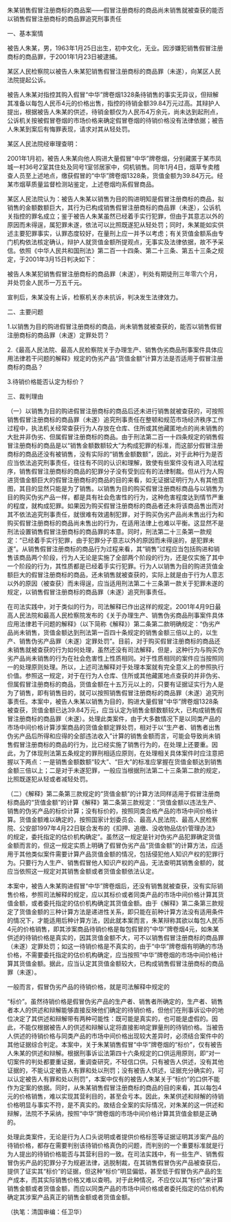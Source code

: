 朱某销售假冒注册商标的商品案——假冒注册商标的商品尚未销售就被查获的能否以销售假冒注册商标的商品罪追究刑事责任

一、基本案情

被告人朱某，男，1963年1月25日出生，初中文化，无业。因涉嫌犯销售假冒注册商标的商品罪，于2001年1月23日被逮捕。

某区人民检察院以被告人朱某犯销售假冒注册商标的商品罪（未遂），向某区人民法院提起公诉。

被告人朱某对指控其购入假冒“中华”牌卷烟1328条待销售的事实无异议，但辩解其准备以每包人民币4元的价格出售，指控的待销金额39.84万元过高。其辩护人提出，根据被告人朱某的供述，待销金额仅为人民币4万余元，尚未达到起刑点，公诉机关按被假冒卷烟的市场价格来确定假冒卷烟的待销价格没有法律依据；被告人朱某到案后有悔罪表现，请求对其从轻处罚。

某区人民法院经审理查明：

2001年1月初，被告人朱某向他人购进大量假冒“中华”牌卷烟，分别藏匿于某市凤城一村36号2室其住处及同号1室邻居家中，伺机销售。同年1月4日，烟草专卖稽查人员至上述地点，缴获假冒的“中华”牌卷烟1328条，货值金额为39.84万元。经某市烟草质量监督检测站鉴定，上述卷烟均系假冒商品。

某区人民法院认为：被告人朱某以销售为目的购进明知是假冒注册商标的商品，拟销售的金额数额巨大，其行为已构成销售假冒注册商标的商品罪（未遂），公诉机关指控的罪名成立；鉴于被告人朱某虽然已经着手实行犯罪，但由于其意志以外的原因而未得逞，属犯罪未遂，依法可以比照既遂犯从轻处罚；同时，朱某能如实供述主要犯罪事实，认罪态度较好，在量刑上应一并予以考虑；有关货值金额系由专门机构依法核定确认，辩护人就货值金额所提观点，无事实及法律依据，故不予采信。依照《中华人民共和国刑法》第二百一十四条、第二十三条、第五十三条之规定，于2001年3月15日判决如下：

被告人朱某犯销售假冒注册商标的商品罪（未遂），判处有期徒刑三年零六个月，并处罚金人民币一万五千元。

宣判后，朱某没有上诉，检察机关亦未抗诉，判决发生法律效力。

二、主要问题

1.以销售为目的购进假冒注册商标的商品，尚未销售就被查获的，能否以销售假冒注册商标的商品罪（未遂）定罪处罚？

2.《最高人民法院、最高人民检察院关于办理生产、销售伪劣商品刑事案件具体应用法律若干问题的解释》规定的伪劣产品“货值金额”计算方法是否适用于假冒注册商标的商品？

3.待销价格能否认定为标价？

三、裁判理由

（一）以销售为目的购进假冒注册商标的商品后还未进行销售就被查获的，可按照销售假冒注册商标的商品罪（未遂）追究刑事责任在整顿和规范市场经济秩序工作过程中，执法机关经常查获行为人存放在仓库、住所或其他藏匿地点的尚未销售的大批并非伪劣、但属假冒注册商标的商品。由于刑法第二百一十四条规定的销售假冒注册商标的商品是以“销售金额数额较大”为构成犯罪的标准，而这部分假冒注册商标的商品还没有被销售，没有实际的“销售金额数额”，因此，对于此种行为是否应当依法追究刑事责任，往往有不同的认识和理解，致使有些案件没有进入司法程序，销售假冒注册商标的商品的犯罪分子没有受到应有的法律制裁。但从行为人购进货值金额巨大的假冒注册商标的商品的目的来看，如无证据证明行为人有其他意图，其目的显然只能是为了销售。以销售为目的购买假冒注册商标商品与以销售为目的购买伪劣产品一样，都是具有社会危害性的行为，这种危害程度达到情节严重的程度，就构成犯罪。如果因为购买假冒注册商标的商品者还未将该商品售出而对其不依法追究刑事责任，就很难有效遏制犯罪，对于购买伪劣产品尚未售出行为和购买假冒注册商标的商品尚未售出的行为，在适用法律上也难以平衡。这显然不是刑法设置销售假冒注册商标的商品罪的本意。同时，刑法第二十三条第一款规定：“已经着手实行犯罪，由于犯罪分子意志以外的原因而未得逞的，是犯罪未遂”。从销售假冒注册商标的商品行为过程来看，其“销售”过程应当包括购进和销售该商品两个阶段，行为人无论是实施了全部两个阶段的行为，还是仅实施了其中一个阶段的行为，其性质都是已经着手实行犯罪。行为人以销售为目的购进货值金额巨大的假冒注册商标的商品，还未销售就被查获的，实际上就是由于行为人意志以外的原因（被查获）而未得逞，应当适用刑法第二十三条第一款关于犯罪未遂的规定，以销售假冒注册商标的商品罪（未遂）追究刑事责任。

在司法实践中，对于类似的行为，司法解释已作出这样的规定。2001年4月9日最高人民法院和最高人民检察院发布的《关于办理生产、销售伪劣商品刑事案件具体应用法律若干问题的解释》（以下简称《解释》）第二条第二款明确规定：“伪劣产品尚未销售，货值金额达到刑法第一百四十条规定的销售金额三倍以上的，以生产、销售伪劣产品罪（未遂）定罪处罚”。目前，对于购买假冒注册商标的商品还未销售就被查获的行为如何处理，虽然还没有司法解释，但是，这种行为与购买伪劣产品尚未销售的行为在社会危害性上性质相同。对于性质相同的案件应当按照同一的处理原则处理。所以，上述司法解释对于处理本案就有完全意义上的参照执行价值。参照这一规定，对于在行为人仓库、住所或其他藏匿地点查获的并非伪劣、但属假冒注册商标的商品，货值金额在十五万元以上的，只要有证据证实行为人是为了销售，即有销售目的，就可以按照销售假冒注册商标的商品罪（未遂）追究刑事责任。本案中，被告人朱某以销售为目的，购进大量假冒“中华”牌卷烟1328条被查获，货值金额已达39.84万元，应当认定为销售金额数额较大，已构成销售假冒注册商标的商品罪（未遂）。处理此类案件，由于大多数情况下是以同类产品的市场中间价格计算涉案商品的货值金额定罪处罚，相对于以“生产者、销售者出售伪劣产品后所得和应得的全部违法收入”计算的销售金额而言，可能会导致尚未销售假冒注册商标的商品的行为，比已经实施了销售行为的，在处理上还要重。因此，为了体现刑法第五条规定的罪刑相适应原则，在处理相关具体案件时应注意把握以下两点：一是销售金额数额“较大”、“巨大”的标准应掌握在货值金额达到销售金额三倍以上；二是对于未遂犯罪，一般应当根据刑法第二十三条第二款的规定，比照既遂犯从轻或者减轻处罚。

（二）《解释》第二条第三款规定的“货值金额”的计算方法同样适用于假冒注册商标商品的“货值金额”的计算《解释》第二条第三款规定：“货值金额以违法生产、销售的伪劣产品的标价计算；没有标价的，按照同类合格产品的市场中间价格计算。货值金额难以确定的，按照国家计划委员会、最高人民法院、最高人民检察院、公安部1997年4月22日联合发布的《扣押、追缴、没收物品估价管理办法》的规定，委托指定的估价机构确定”。虽然这一规定是针对伪劣产品犯罪确定货值金额而言的，但这一规定实质上明确了假冒伪劣产品“货值金额”的计算方法，应适用于其他类似案件需要计算产品货值金额的情况，包括侵犯他人知识产权的犯罪行为。只要行为人生产、销售假冒他人知识产权的产品，无法查明其销售金额的，就应当依照这一规定对其销售金额或者货值金额依法认定。

本案中，被告人朱某购进假冒“中华”牌卷烟后，还没有销售就被查获，没有实际销售价格，参照司法解释的规定，应以其标价或者同类产品的市场中间价格计算其货值金额，或者委托指定的估价机构确定其货值金额。由于《解释》第二条第三款规定了货值金额的三种计算方法是递进性关系，即只能在前种计算方法没有适用条件的情况下，才能适用后种计算方法，因此就本案而言，朱某辩称其欲以每包人民币4元的价格销售，即其涉案商品待销价格是每包假冒的“中华”牌卷烟4元，如朱某供述的待销价格是真实的，因其货值金额不大，可不以销售假冒注册商标的商品罪（未遂）定罪处罚；如这一待销价格是不真实的，由于“中华”牌卷烟有明确的市场价格，不需要委托指定的估价机构确定，应当按照“中华”牌卷烟的市场中间价格计算其货值金额。据此，应当认定其货值金额较大，已构成销售假冒注册商标的商品罪（未遂）。

一般而言，假冒伪劣产品的待销价格，就是司法解释中规定的

“标价”。虽然待销价格是假冒伪劣产品的生产者、销售者所确定的，生产者、销售者本人的供述和辩解能够直接反映他们确定的待销价格，但他们在刑事诉讼中的地位决定了其供述和辩解带有两种可能性：既可能是真实的，也可能是虚假的。因此，不能仅根据被告人的供述和辩解认定将直接影响定罪量刑的待销价格。当被告人供述的待销价格与同类产品的市场中间价格出现较大差异时，必须结合案件中的其他证据综合判定。本案中，关于朱某销售假冒“中华”牌卷烟的“标价”，仅有被告人朱某的供述和辩解。根据刑事诉讼法第四十六条规定的口供运用原则，即“对一切案件的判处都要重证据，重调查研究，不轻信口供。只有被告人供述，没有其他证据的，不能认定被告人有罪和处以刑罚；没有被告人供述，证据充分确实的，可以认定被告人有罪和处以刑罚”，本案中仅有的被告人朱某关于“标价”的口供不能作为定案的依据。同时，从朱某销售假冒注册商标的商品的目的来看，其以每包4元的价格销售，难以实现其营利目的，甚至会亏本。因此，朱某供述和辩解的待销价格明显与事实不符，是不真实的。故结合全案的实际情况，对朱某的这一供述和辩解，法院不予采纳，按照“中华”牌卷烟的市场中间价格计算其货值金额是正确的。

处理此类案件，无论是行为人口头说明或者提供价格标签等证据证明其涉案产品的待销价格，都存在需要判别该待销价格真伪的问题，而判别的一个重要标准就是行为人提出的待销价格能否与其营利目的一致。在司法实践中，有一些生产、销售假冒伪劣产品的犯罪分子为规避法律，逃脱制裁，在其销售假冒伪劣产品被查获后，提供了证实其“标价”的证据，但这种“标价”明显偏低，甚至低于假冒伪劣产品的生产成本，而其实际销售价格又难以查明。对于此种情况，不应仅以其“标价”来计算销售金额或者货值金额，而应以同类产品的市场中间价格或者委托指定的估价机构确定其涉案产品真正的销售金额或者货值金额。

（执笔：清国审编：任卫华）